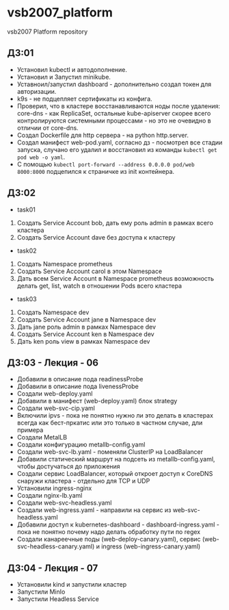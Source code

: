 # vsb2007_platform
vsb2007 Platform repository

## ДЗ:01
- Установил kubectl и автодополнение.
- Установил и Запустил minikube.
- Уставноил/запустил dashboard - дополнительно создал токен для авторизации.
- k9s - не подцепляет сертификаты из конфига.
- Проверил, что в кластере восстанавливаются ноды после удаления: core-dns - как ReplicaSet, остальные kube-apiserver
  скорее всего контролируются системными процессами - но это не очевидно в отличии от core-dns.
- Создал Dockerfile для http сервера - на python http.server.
- Создал манифест web-pod.yaml, согласно дз - посмотрел все стадии запуска, случано его удалил и восстановил из команды `kubectl get pod web -o yaml`.
- С помощью `kubectl port-forward --address 0.0.0.0 pod/web 8000:8000` подцепился к страничке из init контейнера.

## ДЗ:02
- task01
1. Создать Service Account bob, дать ему роль admin в рамках всего кластера
2. Создать Service Account dave без доступа к кластеру

- task02
1. Создать Namespace prometheus
2. Создать Service Account carol в этом Namespace
3. Дать всем Service Account в Namespace prometheus возможность делать get, list, watch в отношении Pods всего кластера

- task03
1. Создать Namespace dev
2. Создать Service Account jane в Namespace dev
3. Дать jane роль admin в рамках Namespace dev
4. Создать Service Account ken в Namespace dev
5. Дать ken роль view в рамках Namespace dev

## ДЗ:03 - Лекция - 06
- Добавили в описание пода readinessProbe
- Добавили в описание пода livenessProbe
- Создали web-deploy.yaml
- Добавили в манифест (web-deploy.yaml) блок strategy
- Создали web-svc-cip.yaml
- Включили ipvs - пока не понятно нужно ли это делать в кластерах всегда как бест-пркатис или это только в частном случае, дли примера
- Создали MetalLB
- Создали конфигурацию metallb-config.yaml
- Создали web-svc-lb.yaml - поменяли ClusterIP на LoadBalancer
- Добавили статический маршрут на подсеть из metallb-config.yaml, чтобы достучаться до приложения
- Создали сервис LoadBalancer, который откроет доступ к CoreDNS снаружи кластера - отдельно для TCP и UDP
- Установили ingress-nginx
- Создали nginx-lb.yaml
- Создали web-svc-headless.yaml
- Создали web-ingress.yaml - направили на сервис из web-svc-headless.yaml
- Добавили доступ к kubernetes-dashboard - dashboard-ingress.yaml - пока не понятно почему надо делать обработку пути по regex
- Создали канареечные поды (web-deploy-canary.yaml), сервис (web-svc-headless-canary.yaml) и ingress (web-ingress-canary.yaml)

## ДЗ:04 - Лекция - 07
- Установили kind и запустили кластер
- Запустили MinIo
- Запустили Headless Service
